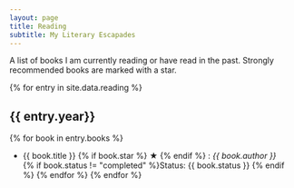 ```yaml
---
layout: page
title: Reading
subtitle: My Literary Escapades
---
```

A list of books I am currently reading or have read in the past. Strongly recommended books are marked with a star.

{% for entry in site.data.reading %}
## {{ entry.year}}

{% for book in entry.books %}
- {{ book.title }} {% if book.star %} ★ {% endif %}
: *{{ book.author }}* <br/>
{% if book.status != "completed" %}Status: {{ book.status }} {% endif %}
{% endfor %}
{% endfor %}